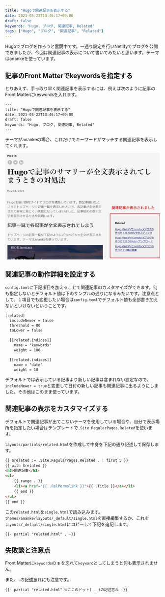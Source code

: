```yaml
---
title: "Hugoで関連記事を表示する"
date: 2021-05-22T13:46:17+09:00
draft: false
keywords: "Hugo, ブログ, 関連記事, Related"
tags: ["Hugo", "ブログ", "関連記事", "Related"]
---
```


Hugoでブログを作ろうと奮闘中です。一通り設定を行いNetlifyでブログを公開できましたが、今回は関連記事の表示について書いてみたいと思います。テーマはanankeを使っています。

## 記事のFront Matterでkeywordsを指定する

とりあえず、手っ取り早く関連記事を表示するには、例えば次のように記事のFront Matterにkeywordsを入れます。

```
---
title: "Hugoで関連記事を表示する"
date: 2021-05-22T13:46:17+09:00
draft: false
keywords: "Hugo, ブログ, 関連記事, Related"
---
```

テーマがanankeの場合、これだけでキーワードがマッチする関連記事を表示してくれます。

![関連記事の表示](01.webp)

## 関連記事の動作詳細を設定する

`config.toml`に下記項目を加えることで関連記事のカスタマイズができます。何も指定しないとデフォルト値は下のサンプルの通りになるみたいです。注意点として、１項目でも変更したい場合は`config.toml`でデフォルト値も全部書き加えないといけないということです。

```
[related]
  includeNewer = false
  threshold = 80
  toLower = false

  [[related.indices]]
    name = "keywords"
    weight = 100

  [[related.indices]]
    name = "date"
    weight = 10
```

デフォルトでは表示している記事より新しい記事は含まれない設定なので、`includeNewer = true`と変更して日付の新しい記事も関連記事に出るようにしました。その他はこのまま使っています。

## 関連記事の表示をカスタマイズする

デフォルトで関連記事が出てこないテーマを使用している場合や、自分で表示場所を指定したい場合はテンプレートで`.Site.RegularPages.Related`を使います。

`layouts/partials/related.html`を作成して中身を下記の通り記述して保存します。

```html
{{ $related := .Site.RegularPages.Related . | first 5 }}
{{ with $related }}
<h3>関連記事</h3>
<ul>
	{{ range . }}
	<li><a href="{{ .RelPermalink }}">{{ .Title }}</a></li>
	{{ end }}
</ul>
{{ end }}
```

この`related.html`を`single.html`で読み込みます。`themes/ananke/layouts/_default/single.html`を直接編集するか、これを`layouts/_default/single.html`にコピーして下記を追記します。

```
{{- partial "related.html" . -}}
```

## 失敗談と注意点

Front Matterに`keywords`の **s** を忘れて`keyword`としてしまうと何も表示されません。

また、` . `の記述忘れにも注意です。
```
{{- partial "related.html" ※ここのドット( . )の記述忘れ -}}
```
